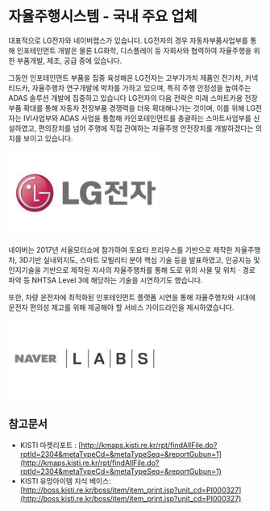 # 자율주행시스템 - 국내 주요 업체

대표적으로 LG전자와 네이버랩스가 있습니다.
LG전자의 경우 자동차부품사업부를 통해 인포테인먼트 개발은 물론 LG화학, 디스플레이 등 자회사와 협력하여 자율주행을 위한 부품개발, 제조, 공급 중에 있습니다.

그동안 인포테인먼트 부품을 집중 육성해온 LG전자는 고부가가치 제품인 전기차, 커넥티드카, 자율주행차 연구개발에 박차를 가하고 있으며, 특히 주행 안정성을 높여주는 ADAS 솔루션 개발에 집중하고 있습니다
LG전자의 다음 전략은 미래 스마트카용 전장부품 확대를 통해 자동차 전장부품 경쟁력을 더욱 확대해나가는 것이며, 이를 위해 LG전자는 IVI사업부와 ADAS 사업을 통합해 카인포테인먼트를 총괄하는 스마트사업부를 신설하였고, 편의장치를 넘어 주행에 직접 관여하는 자율주행 안전장치를 개발하겠다는 의지를 보이고 있습니다.


![ ](./images/자율주행시스템_Q13_1_2.PNG)


네이버는 2017년 서울모터쇼에 참가하여 토요타 프리우스를 기반으로 제작한 자율주행차, 3D기반 실내외지도, 스마트 모빌리티 분야 핵심 기술 등을 발표하였고, 인공지능 및 인지기술을 기반으로 제작된 자사의 자율주행차를 통해 도로 위의 사물 및 위치ㆍ경로 파악 등 NHTSA Level 3에 해당하는 기술을 시연하기도 했습니다.

또한, 차량 운전자에 최적화된 인포테인먼트 플랫폼 시연을 통해 자율주행차와
시대에 운전자 편의성 제고를 위해 제공해야 할 서비스 가이드라인을 제시하였습니다.


![ ](./images/자율주행시스템_Q13_1_2_.PNG)



## 참고문서
- KISTI 마켓리포트 : [http://kmaps.kisti.re.kr/rpt/findAllFile.do?rptId=2304&metaTypeCd=&metaTypeSeq=&reportGubun=1](http://kmaps.kisti.re.kr/rpt/findAllFile.do?rptId=2304&metaTypeCd=&metaTypeSeq=&reportGubun=1)
- KISTI 유망아이템 지식 베이스: [http://boss.kisti.re.kr/boss/item/item_print.jsp?unit_cd=PI000327](http://boss.kisti.re.kr/boss/item/item_print.jsp?unit_cd=PI000327)
